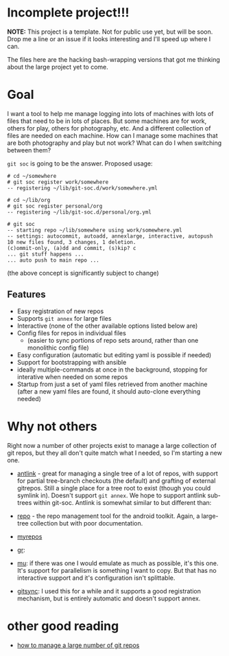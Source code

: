 # Incomplete project!!!

**NOTE:** This project is a template.  Not for public use yet, but will be
soon.  Drop me a line or an issue if it looks interesting and I'll
speed up where I can.

The files here are the hacking bash-wrapping versions that got me
thinking about the large project yet to come.

# Goal

I want a tool to help me manage logging into lots of machines with
lots of files that need to be in lots of places.  But some machines
are for work, others for play, others for photography, etc.  And a
different collection of files are needed on each machine.  How can I
manage some machines that are both photography and play but not work?
What can do I when switching between them?

`git soc` is going to be the answer.  Proposed usage:

    # cd ~/somewhere
	# git soc register work/somewhere
    -- registering ~/lib/git-soc.d/work/somewhere.yml
    
    # cd ~/lib/org
	# git soc register personal/org
    -- registering ~/lib/git-soc.d/personal/org.yml
    
    # git soc
    -- starting repo ~/lib/somewhere using work/somewhere.yml
    -- settings: autocommit, autoadd, annexlarge, interactive, autopush
    10 new files found, 3 changes, 1 deletion.
    (c)ommit-only, (a)dd and commit, (s)kip? c
	... git stuff happens ...
    ... auto push to main repo ...

(the above concept is significantly subject to change)

## Features

* Easy registration of new repos
* Supports `git annex` for large files
* Interactive (none of the other available options listed below are)
* Config files for repos in individual files
  * (easier to sync portions of repo sets around, rather than one
  monolithic config file)
* Easy configuration (automatic but editing yaml is possible if needed)
* Support for bootstrapping with ansible
* ideally multiple-commands at once in the background, stopping for
  interative when needed on some repos
* Startup from just a set of yaml files retrieved from another machine 
  (after a new yaml files are found, it should auto-clone everything needed)

# Why not others

Right now a number of other projects exist to manage a large
collection of git repos, but they all don't quite match what I needed,
so I'm starting a new one.

* [antlink](https://ant.isi.edu/software/antlink/) - great for
managing a single tree of a lot of repos, with support for partial
tree-branch checkouts (the default) and grafting of external gitrepos.
Still a single place for a tree root to exist (though you could
symlink in).  Doesn't support `git annex`.  We hope to support antlink
sub-trees within git-soc.  Antlink is somewhat similar to but
different than:

* [repo](https://source.android.com/source/using-repo.html) - the repo
  management tool for the android toolkit.  Again, a large-tree
  collection but with poor documentation.

* [myrepos](https://myrepos.branchable.com/)

* [gr](https://github.com/mixu/gr):

* [mu](https://fabioz.github.io/mu-repo/): if there was one I would
  emulate as much as possible, it's this one.  It's support for
  parallelism is something I want to copy.  But that has no interactive
  support and it's configuration isn't splittable.

* [gitsync](https://github.com/simonthum/git-sync): I used this for a
  while and it supports a good registration mechanism, but is entirely
  automatic and doesn't support annex.

# other good reading

* [how to manage a large number of git repos](https://www.quora.com/Is-there-an-easy-way-to-manage-a-lot-of-git-repositories)
